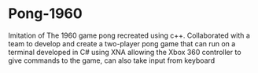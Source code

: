 # Pong-1960
Imitation of The 1960 game pong recreated using c++.
Collaborated with a team to develop and create a two-player pong game that can run on a terminal developed in C# using XNA allowing the Xbox 360 controller to give commands to the game, can also take input from keyboard
